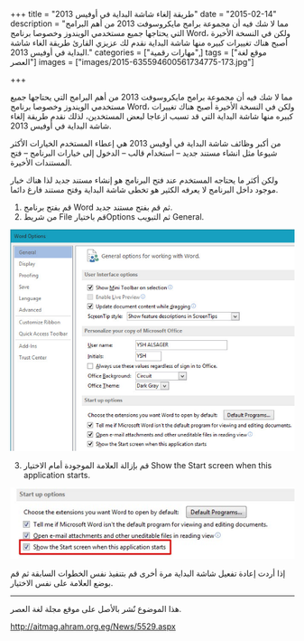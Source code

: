 +++
title = "طريقة إلغاء شاشة البداية في أوفيس 2013"
date = "2015-02-14"
description = "مما لا شك فيه أن مجموعة برامج مايكروسوفت 2013 من أهم البرامج التي يحتاجها جميع مستخدمي الويندوز وخصوصا برنامج Word، ولكن في النسخة الأخيرة أصبح هناك تغييرات كبيره منها شاشة البداية نقدم لك عزيزي القارئ طريقة الغاء شاشة البداية في أوفيس 2013."
categories = ["مهارات رقمية",]
tags = ["موقع لغة العصر"]
images = ["images/2015-635594600561734775-173.jpg"]

+++

مما لا شك فيه أن مجموعة برامج مايكروسوفت 2013 من أهم البرامج التي يحتاجها جميع مستخدمي الويندوز وخصوصا برنامج Word، ولكن في النسخة الأخيرة أصبح هناك تغييرات كبيره منها شاشة البداية التي قد تسبب ازعاجا لبعض المستخدين، لذلك نقدم طريقة إلغاء شاشة البداية في أوفيس 2013.

من أكبر وظائف شاشة البداية في أوفيس 2013 هي إعطاء المستخدم الخيارات الأكثر شيوعا مثل انشاء مستند جديد – استخدام قالب – الدخول إلى خيارات البرنامج – فتح المستندات الأخيرة.

ولكن أكثر ما يحتاجه المستخدم عند فتح البرنامج هو إنشاء مستند جديد لذا هناك خيار موجود داخل البرنامج لا يعرفه الكثير هو تخطى شاشة البداية وفتح مستند فارغ دائما.

1. قم بفتح برنامج Word ثم قم بفتح مستند جديد.
2. من شريط File قم باختيارOptions ثم التبويب General.

![1](images/2015-635594600561734775-173.jpg)

3. قم بإزالة العلامة الموجودة أمام الاختيار Show the Start screen when this application starts.

![2](images/2015-635594600722516025-251.jpg)

إذا أردت إعادة تفعيل شاشة البداية مرة أخرى قم بتنفيذ نفس الخطوات السابقة ثم قم بوضع العلامة على نفس الاختيار.

---
هذا الموضوع نٌشر باﻷصل على موقع مجلة لغة العصر.

http://aitmag.ahram.org.eg/News/5529.aspx